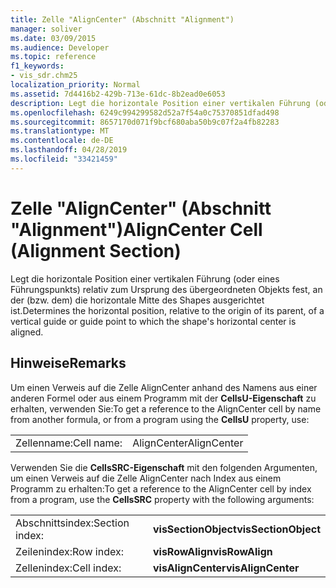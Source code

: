 ```yaml
---
title: Zelle "AlignCenter" (Abschnitt "Alignment")
manager: soliver
ms.date: 03/09/2015
ms.audience: Developer
ms.topic: reference
f1_keywords:
- vis_sdr.chm25
localization_priority: Normal
ms.assetid: 7d4416b2-429b-713e-61dc-8b2ead0e6053
description: Legt die horizontale Position einer vertikalen Führung (oder eines Führungspunkts) relativ zum Ursprung des übergeordneten Objekts fest, an der (bzw. dem) die horizontale Mitte des Shapes ausgerichtet ist.
ms.openlocfilehash: 6249c994299582d52a7f54a0c75370851dfad498
ms.sourcegitcommit: 8657170d071f9bcf680aba50b9c07f2a4fb82283
ms.translationtype: MT
ms.contentlocale: de-DE
ms.lasthandoff: 04/28/2019
ms.locfileid: "33421459"
---
```

# <a name="aligncenter-cell-alignment-section"></a><span data-ttu-id="4c8ed-103">Zelle "AlignCenter" (Abschnitt "Alignment")</span><span class="sxs-lookup"><span data-stu-id="4c8ed-103">AlignCenter Cell (Alignment Section)</span></span>

<span data-ttu-id="4c8ed-104">Legt die horizontale Position einer vertikalen Führung (oder eines Führungspunkts) relativ zum Ursprung des übergeordneten Objekts fest, an der (bzw. dem) die horizontale Mitte des Shapes ausgerichtet ist.</span><span class="sxs-lookup"><span data-stu-id="4c8ed-104">Determines the horizontal position, relative to the origin of its parent, of a vertical guide or guide point to which the shape's horizontal center is aligned.</span></span>
  
## <a name="remarks"></a><span data-ttu-id="4c8ed-105">Hinweise</span><span class="sxs-lookup"><span data-stu-id="4c8ed-105">Remarks</span></span>

<span data-ttu-id="4c8ed-106">Um einen Verweis auf die Zelle AlignCenter anhand des Namens aus einer anderen Formel oder aus einem Programm mit der **CellsU-Eigenschaft** zu erhalten, verwenden Sie:</span><span class="sxs-lookup"><span data-stu-id="4c8ed-106">To get a reference to the AlignCenter cell by name from another formula, or from a program using the **CellsU** property, use:</span></span> 
  
|||
|:-----|:-----|
| <span data-ttu-id="4c8ed-107">Zellenname:</span><span class="sxs-lookup"><span data-stu-id="4c8ed-107">Cell name:</span></span>  <br/> | <span data-ttu-id="4c8ed-108">AlignCenter</span><span class="sxs-lookup"><span data-stu-id="4c8ed-108">AlignCenter</span></span>  <br/> |
   
<span data-ttu-id="4c8ed-109">Verwenden Sie die **CellsSRC-Eigenschaft** mit den folgenden Argumenten, um einen Verweis auf die Zelle AlignCenter nach Index aus einem Programm zu erhalten:</span><span class="sxs-lookup"><span data-stu-id="4c8ed-109">To get a reference to the AlignCenter cell by index from a program, use the **CellsSRC** property with the following arguments:</span></span> 
  
|||
|:-----|:-----|
| <span data-ttu-id="4c8ed-110">Abschnittsindex:</span><span class="sxs-lookup"><span data-stu-id="4c8ed-110">Section index:</span></span>  <br/> |<span data-ttu-id="4c8ed-111">**visSectionObject**</span><span class="sxs-lookup"><span data-stu-id="4c8ed-111">**visSectionObject**</span></span> <br/> |
| <span data-ttu-id="4c8ed-112">Zeilenindex:</span><span class="sxs-lookup"><span data-stu-id="4c8ed-112">Row index:</span></span>  <br/> |<span data-ttu-id="4c8ed-113">**visRowAlign**</span><span class="sxs-lookup"><span data-stu-id="4c8ed-113">**visRowAlign**</span></span> <br/> |
| <span data-ttu-id="4c8ed-114">Zellenindex:</span><span class="sxs-lookup"><span data-stu-id="4c8ed-114">Cell index:</span></span>  <br/> |<span data-ttu-id="4c8ed-115">**visAlignCenter**</span><span class="sxs-lookup"><span data-stu-id="4c8ed-115">**visAlignCenter**</span></span> <br/> |
   

